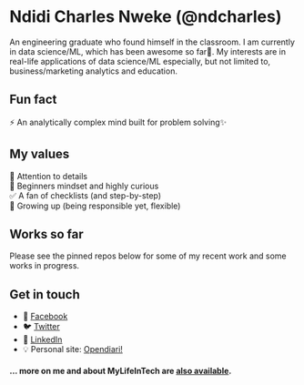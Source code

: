 # Ndidi Charles Nweke (@ndcharles)

An engineering graduate who found himself in the classroom. I am currently in data science/ML, which has been awesome so far🙌. My interests are in real-life applications of data science/ML especially, but not limited to, business/marketing analytics and education.

## Fun fact
⚡ An analytically complex mind built for problem solving✨<br>

## My values
🔭 Attention to details<br>
🌱 Beginners mindset and highly curious<br>
✅ A fan of checklists (and step-by-step)<br>
🚀 Growing up (being responsible yet, flexible)<br>

<!--
👋 💖 Safety and trust<br>
🌟 Expression as authentic self<br>
🍏 Beginner's mindset and curiosity<br>
 Shared norms<br>
🚀 Elevate the underrepresented
🔪
 💕
- 🔭 I’m currently working on ...
- 🌱 I’m currently learning ...
- 👯 I’m looking to collaborate on ...
- 🤔 I’m looking for help with ...
- 💬 Ask me about ...
- 📫 How to reach me: ...
- 😄 Pronouns: ...
- ⚡ Fun fact: ...
-->

## Works so far
Please see the pinned repos below for some of my recent work and some works in progress.

## Get in touch
* :iphone: [Facebook](https://www.facebook.com/ndcharles) 
* :bird: [Twitter](https://twitter.com/nndcharles)<br>
* :necktie: [LinkedIn](https://www.linkedin.com/in/nndcharles)<br>
* :bulb: Personal site: [Opendiari!](https://www.opendiari.com)<br>

#### ... more on me and about MyLifeInTech are [also available](https://www.opendiari.com/topics/my-life-in-tech).
